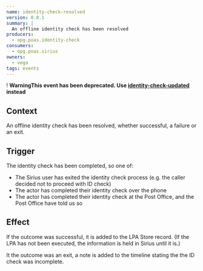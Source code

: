 ```yaml
---
name: identity-check-resolved
version: 0.0.1
summary: |
  An offline identity check has been resolved
producers:
  - opg.poas.identity-check
consumers:
  - opg.poas.sirius
owners:
  - vega
tags: events
---
```


<div class="govuk-warning-text">
  <span class="govuk-warning-text__icon" aria-hidden="true">!</span>
  <strong class="govuk-warning-text__text">
    <span class="govuk-visually-hidden">Warning</span>This event has been deprecated. Use <a href="../identity-check-updated/">identity-check-updated</a> instead</strong></div>

## Context

An offline identity check has been resolved, whether successful, a failure or an exit.

## Trigger

The identity check has been completed, so one of:

- The Sirius user has exited the identity check process (e.g. the caller decided not to proceed with ID check)
- The actor has completed their identity check over the phone
- The actor has completed their identity check at the Post Office, and the Post Office have told us so

## Effect

If the outcome was successful, it is added to the LPA Store record. (If the LPA has not been executed, the information is held in Sirius until it is.)

It the outcome was an exit, a note is added to the timeline stating the the ID check was incomplete.

<NodeGraph title="Consumer / Producer Diagram" />

<EventExamples />

<Schema />
